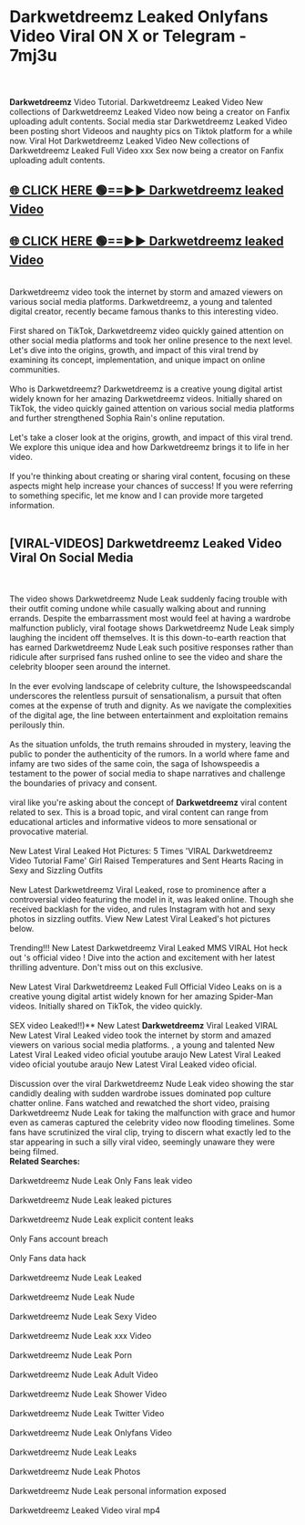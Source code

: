 <h1> Darkwetdreemz Leaked Onlyfans Video Viral ON X or Telegram - 7mj3u </h1>

# 
<br>
<strong>Darkwetdreemz</strong> Video Tutorial. Darkwetdreemz Leaked Video New collections of  Darkwetdreemz Leaked Video now being a creator on Fanfix uploading adult contents. Social media star Darkwetdreemz Leaked Video been posting short Videoos and naughty pics on Tiktok platform for a while now. Viral Hot Darkwetdreemz Leaked Video New collections of Darkwetdreemz Leaked Full Video xxx Sex now being a creator on Fanfix uploading adult contents.
<br>

## [🌐 CLICK HERE 🟢==►► Darkwetdreemz leaked Video ](https://onlyclips.site?title=Darkwetdreemz&ref=git)


## [🌐 CLICK HERE 🟢==►► Darkwetdreemz leaked Video ](https://onlyclips.site?title=Darkwetdreemz&ref=git)

<br>
Darkwetdreemz video took the internet by storm and amazed viewers on various social media platforms. Darkwetdreemz, a young and talented digital creator, recently became famous thanks to this interesting video.
<br><br>
First shared on TikTok, Darkwetdreemz video quickly gained attention on other social media platforms and took her online presence to the next level. Let's dive into the origins, growth, and impact of this viral trend by examining its concept, implementation, and unique impact on online communities.
<br><br>
Who is Darkwetdreemz? Darkwetdreemz is a creative young digital artist widely known for her amazing Darkwetdreemz videos. Initially shared on TikTok, the video quickly gained attention on various social media platforms and further strengthened Sophia Rain's online reputation.
<br><br>
Let's take a closer look at the origins, growth, and impact of this viral trend. We explore this unique idea and how Darkwetdreemz brings it to life in her video.
<br><br>
If you're thinking about creating or sharing viral content, focusing on these aspects might help increase your chances of success! If you were referring to something specific, let me know and I can provide more targeted information.
<br><br>
<h2>[VIRAL-VIDEOS] Darkwetdreemz Leaked Video Viral On Social Media</h2>
<br><br>
The video shows Darkwetdreemz Nude Leak suddenly facing trouble with their outfit coming undone while casually walking about and running errands. Despite the embarrassment most would feel at having a wardrobe malfunction publicly, viral footage shows Darkwetdreemz Nude Leak simply laughing the incident off themselves. It is this down-to-earth reaction that has earned Darkwetdreemz Nude Leak such positive responses rather than ridicule after surprised fans rushed online to see the video and share the celebrity blooper seen around the internet.
<br><br>
In the ever evolving landscape of celebrity culture, the Ishowspeedscandal underscores the relentless pursuit of sensationalism, a pursuit that often comes at the expense of truth and dignity. As we navigate the complexities of the digital age, the line between entertainment and exploitation remains perilously thin.
<br><br>
As the situation unfolds, the truth remains shrouded in mystery, leaving the public to ponder the authenticity of the rumors. In a world where fame and infamy are two sides of the same coin, the saga of Ishowspeedis a testament to the power of social media to shape narratives and challenge the boundaries of privacy and consent.
<br><br>
viral like you're asking about the concept of <strong>Darkwetdreemz</strong> viral content related to sex. This is a broad topic, and viral content can range from educational articles and informative videos to more sensational or provocative material.
<br><br>
New Latest Viral Leaked Hot Pictures: 5 Times 'VIRAL Darkwetdreemz Video Tutorial Fame' Girl Raised Temperatures and Sent Hearts Racing in Sexy and Sizzling Outfits
<br><br>
New Latest Darkwetdreemz Viral Leaked, rose to prominence after a controversial video featuring the model in it, was leaked online. Though she received backlash for the video, and rules Instagram with hot and sexy photos in sizzling outfits. View New Latest Viral Leaked's hot pictures below.
<br><br>
Trending!!! New Latest Darkwetdreemz Viral Leaked MMS VIRAL Hot heck out 's official video ! Dive into the action and excitement with her latest thrilling adventure. Don't miss out on this exclusive.
<br><br>
New Latest Viral Darkwetdreemz Leaked Full Official Video Leaks on  is a creative young digital artist widely known for her amazing Spider-Man videos. Initially shared on TikTok, the video quickly.
<br><br>
SEX video Leaked!!)** New Latest <strong>Darkwetdreemz</strong> Viral Leaked VIRAL New Latest Viral Leaked video took the internet by storm and amazed viewers on various social media platforms. , a young and talented New Latest Viral Leaked video oficial youtube araujo New Latest Viral Leaked video oficial youtube araujo New Latest Viral Leaked video oficial.
<br><br>
Discussion over the viral Darkwetdreemz Nude Leak video showing the star candidly dealing with sudden wardrobe issues dominated pop culture chatter online. Fans watched and rewatched the short video, praising Darkwetdreemz Nude Leak for taking the malfunction with grace and humor even as cameras captured the celebrity video now flooding timelines. Some fans have scrutinized the viral clip, trying to discern what exactly led to the star appearing in such a silly viral video, seemingly unaware they were being filmed.
<br>
<strong>Related Searches:</strong>
<br><br>
Darkwetdreemz Nude Leak Only Fans leak video
<br><br>
Darkwetdreemz Nude Leak leaked pictures
<br><br>
Darkwetdreemz Nude Leak explicit content leaks
<br><br>
Only Fans account breach
<br><br>
Only Fans data hack
<br><br>
Darkwetdreemz Nude Leak Leaked
<br><br>
Darkwetdreemz Nude Leak Nude
<br><br>
Darkwetdreemz Nude Leak Sexy Video
<br><br>
Darkwetdreemz Nude Leak xxx Video
<br><br>
Darkwetdreemz Nude Leak Porn
<br><br>
Darkwetdreemz Nude Leak Adult Video
<br><br>
Darkwetdreemz Nude Leak Shower Video
<br><br>
Darkwetdreemz Nude Leak Twitter Video
<br><br>
Darkwetdreemz Nude Leak Onlyfans Video
<br><br>
Darkwetdreemz Nude Leak Leaks
<br><br>
Darkwetdreemz Nude Leak Photos
<br><br>
Darkwetdreemz Nude Leak personal information exposed
<br><br>
Darkwetdreemz Leaked Video viral mp4